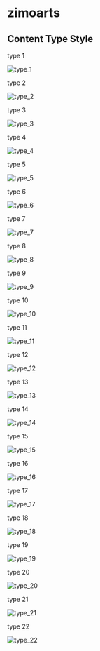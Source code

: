 # zimoarts


## Content Type Style 

type 1

![type_1](./readme/content-type-1.jpg)

type 2

![type_2](./readme/content-type-2.jpg)

type 3

![type_3](./readme/content-type-3.jpg)

type 4

![type_4](./readme/content-type-4.jpg)

type 5

![type_5](./readme/content-type-5.jpg)

type 6

![type_6](./readme/content-type-6.jpg)

type 7

![type_7](./readme/content-type-7.jpg)

type 8

![type_8](./readme/content-type-8.jpg)

type 9

![type_9](./readme/content-type-9.jpg)

type 10

![type_10](./readme/content-type-10.jpg)

type 11

![type_11](./readme/content-type-11.jpg)

type 12

![type_12](./readme/content-type-12.jpg)

type 13

![type_13](./readme/content-type-13.jpg)

type 14

![type_14](./readme/content-type-14.jpg)

type 15

![type_15](./readme/content-type-15.jpg)

type 16

![type_16](./readme/content-type-16.jpg)

type 17

![type_17](./readme/content-type-17.jpg)

type 18

![type_18](./readme/content-type-18.jpg)

type 19

![type_19](./readme/content-type-19.jpg)

type 20

![type_20](./readme/content-type-20.jpg)

type 21

![type_21](./readme/content-type-21.jpg)

type 22

![type_22](./readme/content-type-22.jpg)
